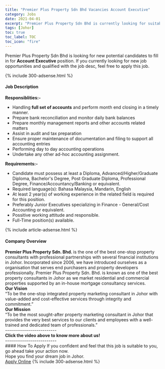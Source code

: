 ```yaml
---
title: "Premier Plus Property Sdn Bhd Vacancies Account Executive" 
category: Jobs 
date: 2021-04-01 
excerpt: "Premier Plus Property Sdn Bhd is currently looking for suitable person to fill in the Account Executive which based in Johor" 
tags: [Johor] 
toc: true 
toc_label: TOC 
toc_icon: "fire" 
--- 
```


<p>Premier Plus Property Sdn Bhd is looking for new potential candidates to fill in for <b>Account Executive</b> position. If you currently looking for new job opportunities and qualified with the job desc, feel free to apply this job.
</p>{% include 300-adsense.html %} 
<div><div><h4>Job Description</h4></div><div><div><span><div><div><strong>Responsiblities:-</strong></div><ul><li>Handling <strong>full set of accounts</strong> and perform month end closing in a timely manner.</li><li>Prepare bank reconciliation and monitor daily bank balances</li><li>Prepare monthly management reports and other accounts related matters</li><li>Assist in audit and tax preparation</li><li>Ensure proper maintenance of documentation and filing to support all accounting entries</li><li>Performing day to day accounting operations</li><li>Undertake any other ad-hoc accounting assignment.</li></ul><div><strong>Requirements:-</strong></div><ul><li>Candidate must possess at least a Diploma, Advanced/Higher/Graduate Diploma, Bachelor's Degree, Post Graduate Diploma, Professional Degree, Finance/Accountancy/Banking or equivalent.</li><li>Required language(s): Bahasa Malaysia, Mandarin, English</li><li>At least 2 year(s) of working experience in the related field is required for this position.</li><li>Preferably Junior Executives specializing in Finance - General/Cost Accounting or equivalent.</li><li>Possitive working attitude and responsible.</li><li>Full-Time position(s) available.</li></ul></div></span></div></div></div> 
{% include article-adsense.html %} 
<div><div><h4>Company Overview</h4></div><div><div><span><div><div>
<div>
<strong>Premier Plus Property Sdn. Bhd.&#160;</strong>is the one of the best one-stop property consultants with professional partnerships with several financial institutions in Johor. Incorporated since 2006, we have introduced ourselves as a organisation that serves end purchasers and property developers professionally. Premier Plus Property Sdn. Bhd. is known as one of the best property consultants in Johor as we market residential and commercial properties supported by an in-house mortgage consultancy services.</div>
<div>
<strong>Our Vision</strong></div>
<div>
		&#8220;To be the one-stop integrated property marketing consultant in Johor with value-added and cost-effective services through integrity and commitment.&#8221;</div>
<div>
<strong>Our Mission</strong></div>
<div>
		&#8220;To be the most sought-after property marketing consultant in Johor that provides the very best services to our clients and employees with a well-trained and dedicated team of professionals.&#8221;</div>
<div>
		--------------------------</div>
<div>
<strong>Click the video above to know more about us!</strong></div>
<div>
<div>
			--------------------------</div>
</div>
</div></div></span></div></div></div> 
#### How To Apply 
If you confident and feel that this job is suitable to you, go ahead take your action now. <br/> 
Hope you find your dream job in Johor. <br/> 
<a href="https://www.jobstreet.com.my/en/job/account-executive-4522908?jobId=jobstreet-my-job-4522908&" class="btn btn--info" target="_blank" rel="nofollow noopenner">Apply Online</a> 
{% include 300-adsense.html %} 